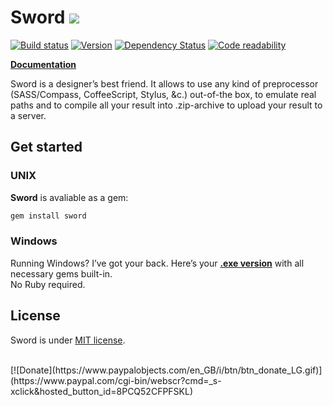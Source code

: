 Sword [![](http://so.mu/icons/sword.png)](http://so.mu/blog/sword)
=====
[![Build status](https://secure.travis-ci.org/somu/sword.png?branch=master)](http://travis-ci.org/somu/sword)
[![Version](https://badge.fury.io/rb/sword.png)](http://rubygems.org/gems/sword)
[![Dependency Status](https://gemnasium.com/somu/sword.png)](https://gemnasium.com/somu/sword)
[![Code readability](https://codeclimate.com/github/somu/sword.png)](https://codeclimate.com/github/somu/sword)

[**Documentation**](http://rubydoc.info/github/somu/sword/master/frames)

Sword is a designer’s best friend. It allows to use any kind of preprocessor (SASS/Compass, CoffeeScript, Stylus, &c.) out-of-the box, to emulate real paths and to compile all your result into .zip-archive to upload your result to a server.

Get started
-----------

### UNIX

**Sword** is avaliable as a gem:
```sh
gem install sword
```

### Windows

Running Windows? I’ve got your back. Here’s your [**.exe version**](https://github.com/somu/sword/blob/master/sword.exe?raw=true) with all necessary gems built-in.  
No Ruby required.

License
-------

Sword is under [MIT license](https://github.com/somu/sword/blob/master/license).

<br/>
[![Donate](https://www.paypalobjects.com/en_GB/i/btn/btn_donate_LG.gif)](https://www.paypal.com/cgi-bin/webscr?cmd=_s-xclick&hosted_button_id=8PCQ52CFPFSKL)

